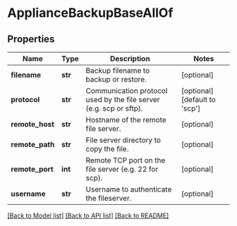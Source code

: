 # ApplianceBackupBaseAllOf

## Properties
Name | Type | Description | Notes
------------ | ------------- | ------------- | -------------
**filename** | **str** | Backup filename to backup or restore.   | [optional] 
**protocol** | **str** | Communication protocol used by the file server (e.g. scp or sftp).   | [optional] [default to 'scp']
**remote_host** | **str** | Hostname of the remote file server.   | [optional] 
**remote_path** | **str** | File server directory to copy the file.   | [optional] 
**remote_port** | **int** | Remote TCP port on the file server (e.g. 22 for scp).   | [optional] 
**username** | **str** | Username to authenticate the fileserver.    | [optional] 

[[Back to Model list]](../README.md#documentation-for-models) [[Back to API list]](../README.md#documentation-for-api-endpoints) [[Back to README]](../README.md)


